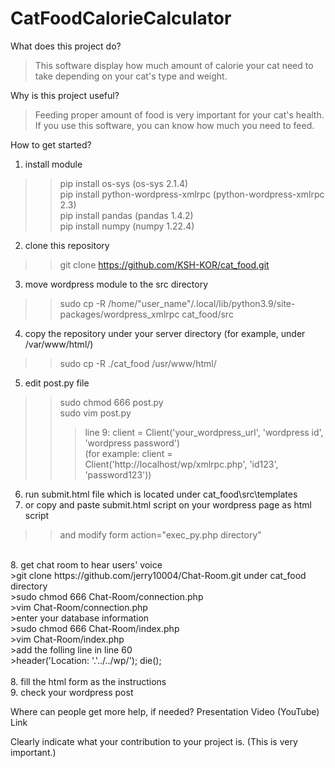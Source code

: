 # CatFoodCalorieCalculator
What does this project do? <br />
>This software display how much amount of calorie your cat need to take depending on your cat's type and weight.

Why is this project useful? <br />
>Feeding proper amount of food is very important for your cat's health. If you use this software, you can know how much you need to feed.

How to get started?<br />
1. install module<br />
>>pip install os-sys (os-sys 2.1.4)<br />
>>pip install python-wordpress-xmlrpc (python-wordpress-xmlrpc 2.3)<br />
>>pip install pandas (pandas 1.4.2)<br />
>>pip install numpy (numpy 1.22.4)<br />
2. clone this repository<br />
>>git clone https://github.com/KSH-KOR/cat_food.git <br />
3. move wordpress module to the src directory<br />
>>sudo cp -R /home/"user_name"/.local/lib/python3.9/site-packages/wordpress_xmlrpc cat_food/src<br />
4. copy the repository under your server directory (for example, under /var/www/html/)<br />
>>sudo cp -R ./cat_food /usr/www/html/<br />
5. edit post.py file<br />
>>sudo chmod 666 post.py<br />
>>sudo vim post.py<br />
>>>line 9: client = Client('your_wordpress_url', 'wordpress id', 'wordpress password')<br />
>>>(for example: client = Client('http://localhost/wp/xmlrpc.php', 'id123', 'password123'))<br />
6. run submit.html file which is located under cat_food\src\templates<br />
7. or copy and paste submit.html script on your wordpress page as html script<br />
>>and modify form action="exec_py.php directory"<br />
<br />
8. get chat room to hear users' voice<br />
>git clone https://github.com/jerry10004/Chat-Room.git under cat_food directory<br />
>sudo chmod 666 Chat-Room/connection.php<br />
>vim Chat-Room/connection.php<br />
>enter your database information<br />
>sudo chmod 666 Chat-Room/index.php<br />
>vim Chat-Room/index.php<br />
>add the folling line in line 60<br />
>header('Location: '.'../../wp/'); die();<br />
<br />
8. fill the html form as the instructions<br />
9. check your wordpress post<br />

Where can people get more help, if needed? Presentation Video (YouTube) Link<br />
  
Clearly indicate what your contribution to your project is. (This is very important.)<br />
  

